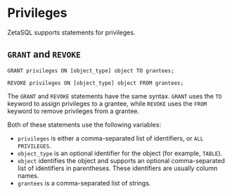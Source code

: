 

# Privileges

ZetaSQL supports statements for privileges.

## `GRANT` and `REVOKE`

```
GRANT privileges ON [object_type] object TO grantees;

REVOKE privileges ON [object_type] object FROM grantees;
```

The `GRANT` and `REVOKE` statements have the same syntax. `GRANT` uses the `TO`
keyword to assign privileges to a grantee, while `REVOKE` uses the `FROM`
keyword to remove privileges from a grantee.

Both of these statements use the following variables:

+ `privileges` is either a comma-separated list of identifiers, or
  `ALL PRIVILEGES`.
+ `object_type` is an optional identifier for the object (for example,
  `TABLE`).
+ `object` identifies the object and supports an optional comma-separated
  list of identifiers in parentheses. These identifiers are usually column
  names.
+ `grantees` is a comma-separated list of strings.

<!-- mdlint off(WHITESPACE_LINE_LENGTH) -->

<!-- mdlint on -->

